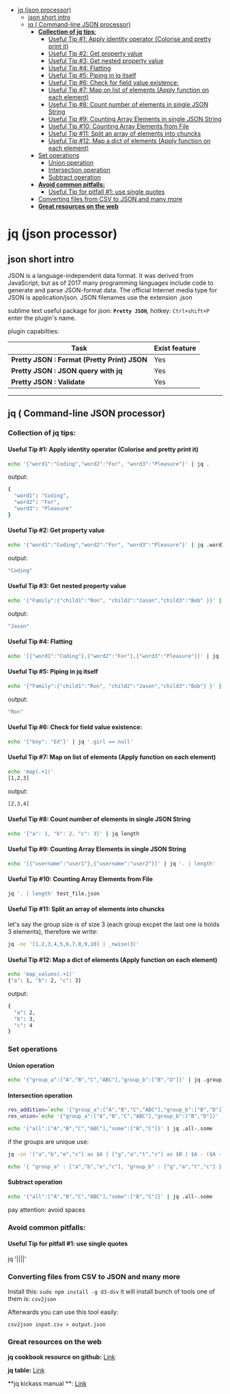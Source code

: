 <!--ts-->
   * [jq (json processor)](#jq-json-processor)
      * [json short intro](#json-short-intro)
      * [jq ( Command-line JSON processor)](#jq--command-line-json-processor)
         * [<strong>Collection of jq tips</strong>:](#collection-of-jq-tips)
            * [Useful Tip #1: Apply identity operator (Colorise and pretty print it)](#useful-tip-1-apply-identity-operator-colorise-and-pretty-print-it)
            * [Useful Tip #2: Get property value](#useful-tip-2-get-property-value)
            * [Useful Tip #3: Get nested property value](#useful-tip-3-get-nested-property-value)
            * [Useful Tip #4: Flatting](#useful-tip-4-flatting)
            * [Useful Tip #5: Piping in jq itself](#useful-tip-5-piping-in-jq-itself)
            * [Useful Tip #6: Check for field value existence:](#useful-tip-6-check-for-field-value-existence)
            * [Useful Tip #7: Map on list of elements (Apply function on each element)](#useful-tip-7-map-on-list-of-elements-apply-function-on-each-element)
            * [Useful Tip #8: Count number of elements in single JSON String](#useful-tip-8-count-number-of-elements-in-single-json-string)
            * [Useful Tip #9: Counting Array Elements in single JSON String](#useful-tip-9-counting-array-elements-in-single-json-string)
            * [Useful Tip #10: Counting Array Elements from File](#useful-tip-10-counting-array-elements-from-file)
            * [Useful Tip #11: Split an array of elements into chuncks](#useful-tip-11-split-an-array-of-elements-into-chuncks)
            * [Useful Tip #12: Map a dict of elements (Apply function on each element)](#useful-tip-12-map-a-dict-of-elements-apply-function-on-each-element)
         * [Set operations](#set-operations)
            * [Union operation](#union-operation)
            * [Intersection operation](#intersection-operation)
            * [Subtract operation](#subtract-operation)
         * [<strong>Avoid common pitfalls:</strong>](#avoid-common-pitfalls)
            * [Useful Tip for pitfall #1: use single quotes](#useful-tip-for-pitfall-1-use-single-quotes)
         * [Converting files from CSV to JSON and many more](#converting-files-from-csv-to-json-and-many-more)
         * [<strong>Great resources on the web</strong>](#great-resources-on-the-web)

<!-- Added by: gil_diy, at: 2019-07-15T12:23+03:00 -->

<!--te-->
# jq (json processor)

## json short intro
JSON is a language-independent data format. It was derived from JavaScript, but as of 2017 many programming languages include code to generate and parse JSON-format data. The official Internet media type for JSON is application/json. JSON filenames use the extension .json


sublime text useful package for json: **`Pretty JSON`**, hotkey: `Ctrl+shift+P` enter the plugin's name.

plugin capabilties:

Task | Exist feature
------------------------------------|-----
**Pretty JSON : Format (Pretty Print) JSON** |  Yes
**Pretty JSON : JSON query with jq** | Yes
**Pretty JSON : Validate** | Yes

----

## jq ( Command-line JSON processor)

### **Collection of jq tips**:

#### Useful Tip #1: Apply identity operator (Colorise and pretty print it)

```bash
echo '{"word1":"Coding","word2":"For", "word3":"Pleasure"}' | jq .
```

output:
```bash
{
  "word1": "Coding",
  "word2": "For",
  "word3": "Pleasure"
}
```
#### Useful Tip #2: Get property value

```bash
echo '{"word1":"Coding","word2":"For", "word3":"Pleasure"}' | jq .word1
```
output:
```bash
"Coding"
```
#### Useful Tip #3: Get nested property value

```bash
echo '{"Family":{"child1":"Ron", "child2":"Jason","child3":"Bob" }}' | jq .Family.child2
```

output:
```bash
"Jason"
```

#### Useful Tip #4: Flatting

```bash
echo '[{"word1":"Coding"},{"word2":"For"},{"word3":"Pleasure"}]' | jq .[]
```

#### Useful Tip #5: Piping in jq itself
```bash
echo '{"Family":{"child1":"Ron", "child2":"Jason","child3":"Bob"} }' | jq '.Family | .child1'
```
output:
```bash
"Ron"
```


#### Useful Tip #6: Check for field value existence:

```bash
echo '{"boy": "Ed"}' | jq '.girl == null'
```

#### Useful Tip #7: Map on list of elements (Apply function on each element)
```bash
echo 'map(.+1)'
[1,2,3]
```
output:
```bash
[2,3,4]
```
#### Useful Tip #8: Count number of elements in single JSON String
```bash
echo '{"a": 1, "b": 2, "c": 3}' | jq length
```
#### Useful Tip #9: Counting Array Elements in single JSON String

```bash
echo '[{"username":"user1"},{"username":"user2"}]' | jq '. | length'
```

#### Useful Tip #10: Counting Array Elements from File

```bash
jq '. | length' test_file.json
```
#### Useful Tip #11: Split an array of elements into chuncks

let's say the group size is of size 3 (each group excpet the last one is holds 3 elements), therefore we write:

```bash
jq -nc '[1,2,3,4,5,6,7,8,9,10] | _nwise(3)'
```

#### Useful Tip #12: Map a dict of elements (Apply function on each element)

```bash
echo 'map_values(.+1)'
{"a": 1, "b": 2, "c": 3}
```
output:
```bash
{
  "a": 2,
  "b": 3,
  "c": 4
}
```


### Set operations


#### Union operation

```bash
echo '{"group_a":["A","B","C","ABC"],"group_b":["B","D"]}' | jq .group_a+.group_b | jq 'unique'
```

#### Intersection operation


```bash
res_addition=`echo '{"group_a":["A","B","C","ABC"],"group_b":["B","D"]}' | jq .group_a+.group_b `
res_union=`echo '{"group_a":["A","B","C","ABC"],"group_b":["B","D"]}' | jq .group_a+.group_b | jq 'unique' `

echo '{"all":["A","B","C","ABC"],"some":["B","C"]}' | jq .all-.some
```


if the groups are unique use:
```bash
jq -cn '["a","b","e","c"] as $A | ["g","a","t","c"] as $B | $A - ($A - $B)'
```

```bash
echo '{ "group_a" : ["a","b","e","c"], "group_b" : ["g","a","t","c"] }' | jq -c '.group_a - (.group_a - .group_b)'
```
#### Subtract operation
```bash
echo '{"all":["A","B","C","ABC"],"some":["B","C"]}' | jq .all-.some
```
pay attention: avoid spaces

### **Avoid common pitfalls:**

#### Useful Tip for pitfall #1: use single quotes
jq '||||'



### Converting files from CSV to JSON and many more

Install this:
`sudo npm install -g d3-dsv`
it will install bunch of tools one of them is: `csv2json`

Afterwards you can use this tool easily:

`csv2json input.csv > output.json`


### **Great resources on the web**

**jq cookbook resource on github:** [Link](https://github.com/stedolan/jq/wiki/Cookbook#)

**jq table:** [Link](http://hyperpolyglot.org/json)

**jq kickass manual **: [Link](https://www.systutorials.com/docs/linux/man/1-jq/)


